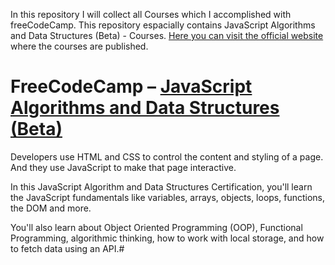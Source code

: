 In this repository I will collect all Courses which I accomplished with freeCodeCamp. This repository espacially contains JavaScript Algorithms and Data Structures (Beta) - Courses. [Here you can visit the official website](https://www.freecodecamp.org/learn/javascript-algorithms-and-data-structures-v8/) where the courses are published. 

# FreeCodeCamp – [JavaScript Algorithms and Data Structures (Beta)](https://www.freecodecamp.org/learn/javascript-algorithms-and-data-structures-v8/) 

Developers use HTML and CSS to control the content and styling of a page. And they use JavaScript to make that page interactive.

In this JavaScript Algorithm and Data Structures Certification, you'll learn the JavaScript fundamentals like variables, arrays, objects, loops, functions, the DOM and more.

You'll also learn about Object Oriented Programming (OOP), Functional Programming, algorithmic thinking, how to work with local storage, and how to fetch data using an API.#
